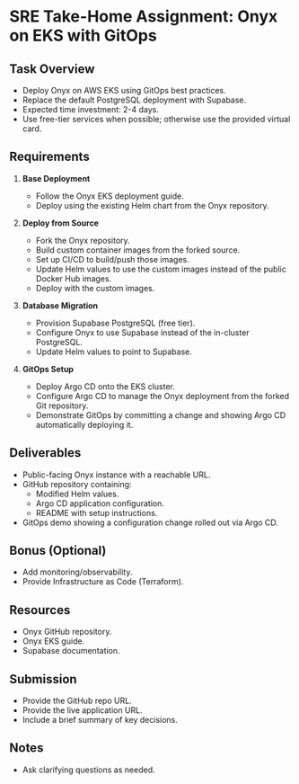 # SRE Take-Home Assignment: Onyx on EKS with GitOps

## Task Overview
- Deploy Onyx on AWS EKS using GitOps best practices.
- Replace the default PostgreSQL deployment with Supabase.
- Expected time investment: 2-4 days.
- Use free-tier services when possible; otherwise use the provided virtual card.

## Requirements
1. **Base Deployment**
   - Follow the Onyx EKS deployment guide.
   - Deploy using the existing Helm chart from the Onyx repository.

2. **Deploy from Source**
   - Fork the Onyx repository.
   - Build custom container images from the forked source.
   - Set up CI/CD to build/push those images.
   - Update Helm values to use the custom images instead of the public Docker Hub images.
   - Deploy with the custom images.

3. **Database Migration**
   - Provision Supabase PostgreSQL (free tier).
   - Configure Onyx to use Supabase instead of the in-cluster PostgreSQL.
   - Update Helm values to point to Supabase.

4. **GitOps Setup**
   - Deploy Argo CD onto the EKS cluster.
   - Configure Argo CD to manage the Onyx deployment from the forked Git repository.
   - Demonstrate GitOps by committing a change and showing Argo CD automatically deploying it.

## Deliverables
- Public-facing Onyx instance with a reachable URL.
- GitHub repository containing:
  - Modified Helm values.
  - Argo CD application configuration.
  - README with setup instructions.
- GitOps demo showing a configuration change rolled out via Argo CD.

## Bonus (Optional)
- Add monitoring/observability.
- Provide Infrastructure as Code (Terraform).

## Resources
- Onyx GitHub repository.
- Onyx EKS guide.
- Supabase documentation.

## Submission
- Provide the GitHub repo URL.
- Provide the live application URL.
- Include a brief summary of key decisions.

## Notes
- Ask clarifying questions as needed.
